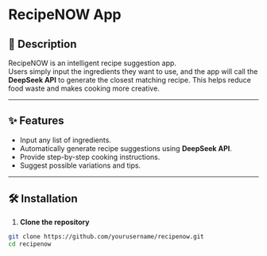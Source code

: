 # RecipeNOW App

## 📖 Description
RecipeNOW is an intelligent recipe suggestion app.  
Users simply input the ingredients they want to use, and the app will call the **DeepSeek API** to generate the closest matching recipe. This helps reduce food waste and makes cooking more creative.

---

## ✨ Features
- Input any list of ingredients.  
- Automatically generate recipe suggestions using **DeepSeek API**.  
- Provide step-by-step cooking instructions.  
- Suggest possible variations and tips.  

---

## 🛠️ Installation

1. **Clone the repository**
```bash
git clone https://github.com/yourusername/recipenow.git
cd recipenow
